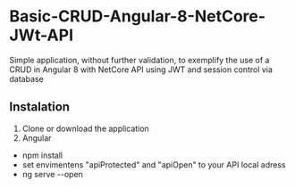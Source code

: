 # Basic-CRUD-Angular-8-NetCore-JWt-API
Simple application, without further validation, to exemplify the use of a CRUD in Angular 8 with NetCore API using JWT and session control via database

## Instalation
1. Clone or download the application
2. Angular
- npm install
- set envimentens "apiProtected" and "apiOpen" to your API local adress 
- ng serve --open
